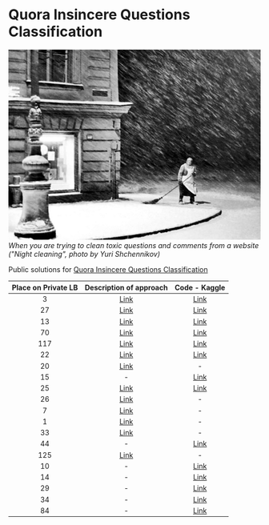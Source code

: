# Quora Insincere Questions Classification

![alt text](pic.jpeg)
*When you are trying to clean toxic questions and comments from a website ("Night cleaning", photo by Yuri Shchennikov)*

Public solutions for [Quora Insincere Questions Classification](https://www.kaggle.com/c/quora-insincere-questions-classification)

| Place on Private LB | Description of approach | Code - Kaggle |
| :-------------: | :-------------: | :-------------: |
| 3  | [Link](https://www.kaggle.com/c/quora-insincere-questions-classification/discussion/80495)  | [Link](https://www.kaggle.com/wowfattie/3rd-place)  | 
| 27 | [Link](https://www.kaggle.com/c/quora-insincere-questions-classification/discussion/80494)  | [Link](https://www.kaggle.com/dicksonchin93/kfold-tfidf-trial) |
| 13 | [Link](https://www.kaggle.com/c/quora-insincere-questions-classification/discussion/80499)  | [Link](https://www.kaggle.com/canming/ensemble-mean-iii-64-36)  | 
| 70  | [Link](https://www.kaggle.com/c/quora-insincere-questions-classification/discussion/80507)  | [Link](https://www.kaggle.com/leighplt/glove-wiki-gnews-full-set?scriptVersionId=10248742)  | 
| 117  | [Link](https://www.kaggle.com/c/quora-insincere-questions-classification/discussion/80509)  | [Link](https://www.kaggle.com/s4sarath/0-7-in-4000-seconds)  |  
| 22  | [Link](https://www.kaggle.com/c/quora-insincere-questions-classification/discussion/80514)  | [Link](https://www.kaggle.com/ryches/22nd-place-solution-6-models-pos-tagging)  |
| 20 | [Link](https://www.kaggle.com/c/quora-insincere-questions-classification/discussion/80527)  | -  | 
| 15  | -  | [Link](https://www.kaggle.com/xiaobai1123q/15th-place-solution) | 
| 25  | [Link](https://www.kaggle.com/c/quora-insincere-questions-classification/discussion/80542)  | [Link](https://www.kaggle.com/springmanndaniel/25th-place-solution?scriptVersionId=10255060)  | 
| 26  | [Link](https://www.kaggle.com/c/quora-insincere-questions-classification/discussion/80544)  | -  | 
| 7  | [Link](https://www.kaggle.com/c/quora-insincere-questions-classification/discussion/80561)  | -  | 
| 1  | [Link](https://www.kaggle.com/c/quora-insincere-questions-classification/discussion/80568)  | -  | 
| 33  | [Link](https://www.kaggle.com/c/quora-insincere-questions-classification/discussion/80577)  | -  |
| 44  | -  | [Link](https://www.kaggle.com/mschumacher/44th-place-add-all-the-randomness)  | 
| 125 | [Link](https://www.kaggle.com/c/quora-insincere-questions-classification/discussion/80664) | - | 
| 10 | - | [Link](https://www.kaggle.com/tks0123456789/pme-ema-6-x-8-pochs)  | 
| 14  | - | [Link](https://www.kaggle.com/mchahhou/fork-of-quora-lb-no-cv-2)  | 
| 29  | - | [Link](https://www.kaggle.com/luudactam/final-sub)  | 
| 34  | - | [Link](https://www.kaggle.com/blacksix/quora-34th-place-bilstm-gru-single-model)  | 
| 84 | - | [Link](https://www.kaggle.com/yakolle/quora2-tnn-8)  | 